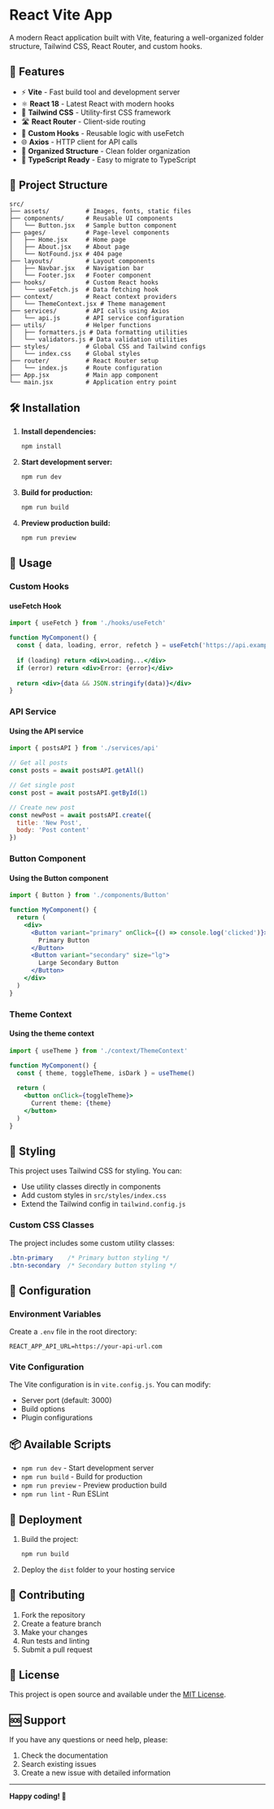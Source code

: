 # React Vite App

A modern React application built with Vite, featuring a well-organized folder structure, Tailwind CSS, React Router, and custom hooks.

## 🚀 Features

- ⚡ **Vite** - Fast build tool and development server
- ⚛️ **React 18** - Latest React with modern hooks
- 🎨 **Tailwind CSS** - Utility-first CSS framework
- 🛣️ **React Router** - Client-side routing
- 🔧 **Custom Hooks** - Reusable logic with useFetch
- 🌐 **Axios** - HTTP client for API calls
- 📁 **Organized Structure** - Clean folder organization
- 🎯 **TypeScript Ready** - Easy to migrate to TypeScript

## 📁 Project Structure

```
src/
├── assets/          # Images, fonts, static files
├── components/      # Reusable UI components
│   └── Button.jsx   # Sample button component
├── pages/           # Page-level components
│   ├── Home.jsx     # Home page
│   ├── About.jsx    # About page
│   └── NotFound.jsx # 404 page
├── layouts/         # Layout components
│   ├── Navbar.jsx   # Navigation bar
│   └── Footer.jsx   # Footer component
├── hooks/           # Custom React hooks
│   └── useFetch.js  # Data fetching hook
├── context/         # React context providers
│   └── ThemeContext.jsx # Theme management
├── services/        # API calls using Axios
│   └── api.js       # API service configuration
├── utils/           # Helper functions
│   ├── formatters.js # Data formatting utilities
│   └── validators.js # Data validation utilities
├── styles/          # Global CSS and Tailwind configs
│   └── index.css    # Global styles
├── router/          # React Router setup
│   └── index.js     # Route configuration
├── App.jsx          # Main app component
└── main.jsx         # Application entry point
```

## 🛠️ Installation

1. **Install dependencies:**
   ```bash
   npm install
   ```

2. **Start development server:**
   ```bash
   npm run dev
   ```

3. **Build for production:**
   ```bash
   npm run build
   ```

4. **Preview production build:**
   ```bash
   npm run preview
   ```

## 🎯 Usage

### Custom Hooks

#### useFetch Hook
```jsx
import { useFetch } from './hooks/useFetch'

function MyComponent() {
  const { data, loading, error, refetch } = useFetch('https://api.example.com/data')
  
  if (loading) return <div>Loading...</div>
  if (error) return <div>Error: {error}</div>
  
  return <div>{data && JSON.stringify(data)}</div>
}
```

### API Service

#### Using the API service
```jsx
import { postsAPI } from './services/api'

// Get all posts
const posts = await postsAPI.getAll()

// Get single post
const post = await postsAPI.getById(1)

// Create new post
const newPost = await postsAPI.create({
  title: 'New Post',
  body: 'Post content'
})
```

### Button Component

#### Using the Button component
```jsx
import { Button } from './components/Button'

function MyComponent() {
  return (
    <div>
      <Button variant="primary" onClick={() => console.log('clicked')}>
        Primary Button
      </Button>
      <Button variant="secondary" size="lg">
        Large Secondary Button
      </Button>
    </div>
  )
}
```

### Theme Context

#### Using the theme context
```jsx
import { useTheme } from './context/ThemeContext'

function MyComponent() {
  const { theme, toggleTheme, isDark } = useTheme()
  
  return (
    <button onClick={toggleTheme}>
      Current theme: {theme}
    </button>
  )
}
```

## 🎨 Styling

This project uses Tailwind CSS for styling. You can:

- Use utility classes directly in components
- Add custom styles in `src/styles/index.css`
- Extend the Tailwind config in `tailwind.config.js`

### Custom CSS Classes

The project includes some custom utility classes:

```css
.btn-primary    /* Primary button styling */
.btn-secondary  /* Secondary button styling */
```

## 🔧 Configuration

### Environment Variables

Create a `.env` file in the root directory:

```env
REACT_APP_API_URL=https://your-api-url.com
```

### Vite Configuration

The Vite configuration is in `vite.config.js`. You can modify:

- Server port (default: 3000)
- Build options
- Plugin configurations

## 📦 Available Scripts

- `npm run dev` - Start development server
- `npm run build` - Build for production
- `npm run preview` - Preview production build
- `npm run lint` - Run ESLint

## 🚀 Deployment

1. Build the project:
   ```bash
   npm run build
   ```

2. Deploy the `dist` folder to your hosting service

## 🤝 Contributing

1. Fork the repository
2. Create a feature branch
3. Make your changes
4. Run tests and linting
5. Submit a pull request

## 📄 License

This project is open source and available under the [MIT License](LICENSE).

## 🆘 Support

If you have any questions or need help, please:

1. Check the documentation
2. Search existing issues
3. Create a new issue with detailed information

---

**Happy coding! 🎉**
